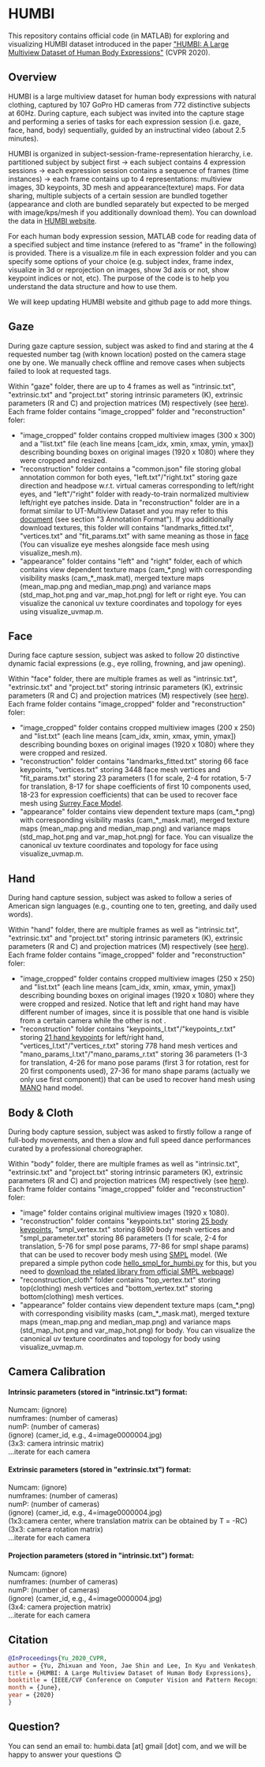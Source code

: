 # HUMBI
This repository contains official code (in MATLAB) for exploring and visualizing HUMBI dataset introduced in the paper ["HUMBI: A Large Multiview Dataset of Human Body Expressions"](http://openaccess.thecvf.com/content_CVPR_2020/html/Yu_HUMBI_A_Large_Multiview_Dataset_of_Human_Body_Expressions_CVPR_2020_paper.html) (CVPR 2020).

## Overview
HUMBI is a large multiview dataset for human body expressions with natural clothing, captured by 107 GoPro HD cameras from 772 distinctive subjects at 60Hz. During capture, each subject was invited into the capture stage and performing a series of tasks for each expression session (i.e. gaze, face, hand, body) sequentially, guided by an instructinal video (about 2.5 minutes).

HUMBI is organized in subject-session-frame-representation hierarchy, i.e. partitioned subject by subject first -> each subject contains 4 expression sessions -> each expression session contains a sequence of frames (time instances) -> each frame contains up to 4 representations: multiview images, 3D keypoints, 3D mesh and appearance(texture) maps. For data sharing, multiple subjects of a certain session are bundled together (appearance and cloth are bundled separately but expected to be merged with image/kps/mesh if you additionally download them). You can download the data in [HUMBI website](https://humbi-data.net/).

For each human body expression session, MATLAB code for reading data of a specified subject and time instance (refered to as "frame" in the following) is provided. There is a visualize.m file in each expression folder and you can specify some options of your choice (e.g. subject index, frame index, visualize in 3d or reprojection on images, show 3d axis or not, show keypoint indices or not, etc). The purpose of the code is to help you understand the data structure and how to use them. 

We will keep updating HUMBI website and github page to add more things.

## Gaze
During gaze capture session, subject was asked to find and staring at the 4 requested number tag (with known location) posted on the camera stage one by one. We manually check offline and remove cases when subjects failed to look at requested tags.

Within "gaze" folder, there are up to 4 frames as well as "intrinsic.txt", "extrinsic.txt" and "project.txt" storing intrinsic parameters (K), extrinsic parameters (R and C) and projection matrices (M) respectively (see [here](#camera-calibration)). Each frame folder contains "image_cropped" folder and "reconstruction" foler:
 - "image_cropped" folder contains cropped multiview images (300 x 300) and a "list.txt" file (each line means [cam_idx, xmin, xmax, ymin, ymax]) describing bounding boxes on original images (1920 x 1080) where they were cropped and resized.
 - "reconstruction" folder contains a "common.json" file storing global annotation common for both eyes, "left.txt"/"right.txt" storing gaze direction and headpose w.r.t. virtual cameras corresponding to left/right eyes, and "left"/"right" folder with ready-to-train normalized multiview left/right eye patches inside. Data in "reconstruction" folder are in a format similar to UT-Multiview Dataset and you may refer to this [document](https://drive.google.com/file/d/1TIGdADEO4n87slNjSG0WruZng2Ch3re8/view) (see section "3 Annotation Format"). If you additionally download textures, this folder will contains "landmarks_fitted.txt", "vertices.txt" and "fit_params.txt" with same meaning as those in [face](#face_reconstruction) (You can visualize eye meshes alongside face mesh using visualize_mesh.m).
 - "appearance" folder contains "left" and "right" folder, each of which contains view dependent texture maps (cam_\*.png) with corresponding visibility masks (cam_\*_mask.mat), merged texture maps (mean_map.png and median_map.png) and variance maps (std_map_hot.png and var_map_hot.png) for left or right eye. You can visualize the canonical uv texture coordinates and topology for eyes using visualize_uvmap.m.

## Face
During face capture session, subject was asked to follow 20 distinctive dynamic facial expressions (e.g., eye rolling, frowning, and jaw opening).

Within "face" folder, there are multiple frames as well as "intrinsic.txt", "extrinsic.txt" and "project.txt" storing intrinsic parameters (K), extrinsic parameters (R and C) and projection matrices (M) respectively (see [here](#camera-calibration)). Each frame folder contains "image_cropped" folder and "reconstruction" foler:
 - "image_cropped" folder contains cropped multiview images (200 x 250) and "list.txt" (each line means [cam_idx, xmin, xmax, ymin, ymax]) describing bounding boxes on original images (1920 x 1080) where they were cropped and resized.
 -  <span id="face_reconstruction">"reconstruction"</span> folder contains "landmarks_fitted.txt" storing 66 face keypoints, "vertices.txt" storing 3448 face mesh vertices and "fit_params.txt" storing 23 parameters (1 for scale, 2-4 for rotation, 5-7 for translation, 8-17 for shape coefficients of first 10 components used, 18-23 for expression coefficients) that can be used to recover face mesh using [Surrey Face Model](https://cvssp.org/faceweb/3dmm/facemodels/).
 - "appearance" folder contains view dependent texture maps (cam_\*.png) with corresponding visibility masks (cam_\*_mask.mat), merged texture maps (mean_map.png and median_map.png) and variance maps (std_map_hot.png and var_map_hot.png) for face. You can visualize the canonical uv texture coordinates and topology for face using visualize_uvmap.m.

## Hand
During hand capture session, subject was asked to follow a series of American sign languages (e.g., counting one to ten, greeting, and daily used words).

Within "hand" folder, there are multiple frames as well as "intrinsic.txt", "extrinsic.txt" and "project.txt" storing intrinsic parameters (K), extrinsic parameters (R and C) and projection matrices (M) respectively (see [here](#camera-calibration)). Each frame folder contains "image_cropped" folder and "reconstruction" foler:
 - "image_cropped" folder contains cropped multiview images (250 x 250) and "list.txt" (each line means [cam_idx, xmin, xmax, ymin, ymax]) describing bounding boxes on original images (1920 x 1080) where they were cropped and resized. Notice that left and right hand may have different number of images, since it is possible that one hand is visible from a certain camera while the other is not .
 - "reconstruction" folder contains "keypoints_l.txt"/"keypoints_r.txt" storing [21 hand keypoints](https://github.com/CMU-Perceptual-Computing-Lab/openpose/blob/master/doc/media/keypoints_hand.png) for left/right hand, "vertices_l.txt"/"vertices_r.txt" storing 778 hand mesh vertices and "mano_params_l.txt"/"mano_params_r.txt" storing 36 parameters (1-3 for translation, 4-26 for mano pose params (first 3 for rotation, rest for 20 first components used), 27-36 for mano shape params (actually we only use first component)) that can be used to recover hand mesh using [MANO](https://mano.is.tue.mpg.de/en) hand model.

## Body & Cloth
During body capture session, subject was asked to firstly follow a range of full-body movements, and then a slow and full speed dance performances curated by a professional choreographer.

Within "body" folder, there are multiple frames as well as "intrinsic.txt", "extrinsic.txt" and "project.txt" storing intrinsic parameters (K), extrinsic parameters (R and C) and projection matrices (M) respectively (see [here](#camera-calibration)). Each frame folder contains "image_cropped" folder and "reconstruction" foler:
 - "image" folder contains original multiview images (1920 x 1080).
 - "reconstruction" folder contains "keypoints.txt" storing [25 body keypoints](https://github.com/CMU-Perceptual-Computing-Lab/openpose/blob/master/doc/media/keypoints_pose_25.png), "smpl_vertex.txt" storing 6890 body mesh vertices and "smpl_parameter.txt" storing 86 parameters (1 for scale, 2-4 for translation, 5-76 for smpl pose params, 77-86 for smpl shape params) that can be used to recover body mesh using [SMPL](https://smpl.is.tue.mpg.de/) model. (We prepared a simple python code [hello_smpl_for_humbi.py](https://github.com/zhixuany/HUMBI/tree/master/body/hello_smpl_for_humbi.py) for this, but you need to [download the related library from official SMPL webpage](https://psfiles.is.tuebingen.mpg.de/downloads/smpl/SMPL_python_v-1-0-0-zip))
 - "reconstruction_cloth" folder contains "top_vertex.txt" storing top(clothing) mesh vertices and "bottom_vertex.txt" storing bottom(clothing) mesh vertices.
 - "appearance" folder contains view dependent texture maps (cam_\*.png) with corresponding visibility masks (cam_\*_mask.mat), merged texture maps (mean_map.png and median_map.png) and variance maps (std_map_hot.png and var_map_hot.png) for body. You can visualize the canonical uv texture coordinates and topology for body using visualize_uvmap.m.

## Camera Calibration
#### Intrinsic parameters (stored in "intrinsic.txt") format:
Numcam: (ignore)  
numframes: (number of cameras)  
numP: (number of cameras)  
(ignore) (camer_id, e.g., 4=image0000004.jpg)  
(3x3: camera intrinsic matrix)  
...iterate for each camera  

#### Extrinsic parameters (stored in "extrinsic.txt") format:
Numcam: (ignore)  
numframes: (number of cameras)  
numP: (number of cameras)  
(ignore) (camer_id, e.g., 4=image0000004.jpg)  
(1x3:camera center, where translation matrix can be obtained by T = -RC)  
(3x3: camera rotation matrix)  
...iterate for each camera  

#### Projection parameters (stored in "intrinsic.txt") format:
Numcam: (ignore)  
numframes: (number of cameras)  
numP: (number of cameras)  
(ignore) (camer_id, e.g., 4=image0000004.jpg)  
(3x4: camera projection matrix)  
...iterate for each camera  

## Citation
```bibtex
@InProceedings{Yu_2020_CVPR,
author = {Yu, Zhixuan and Yoon, Jae Shin and Lee, In Kyu and Venkatesh, Prashanth and Park, Jaesik and Yu, Jihun and Park, Hyun Soo},
title = {HUMBI: A Large Multiview Dataset of Human Body Expressions},
booktitle = {IEEE/CVF Conference on Computer Vision and Pattern Recognition (CVPR)},
month = {June},
year = {2020}
}
```
## Question?
You can send an email to: humbi.data [at] gmail [dot] com, and we will be happy to answer your questions :blush: